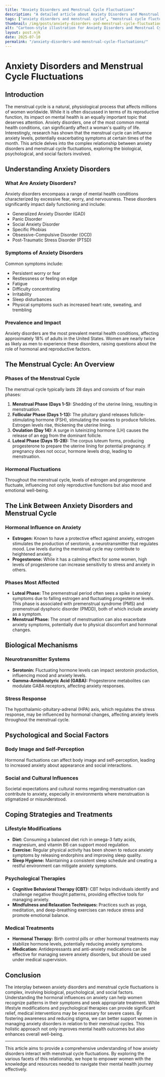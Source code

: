 ```yaml
---
title: "Anxiety Disorders and Menstrual Cycle Fluctuations"
description: "A detailed article about Anxiety Disorders and Menstrual Cycle Fluctuations."
tags: ["anxiety disorders and menstrual cycle", "menstrual cycle fluctuations anxiety", "anxiety and menstruation", "menstrual cycle mental health", "anxiety symptoms during menstruation"]
thumbnail: /img/posts/anxiety-disorders-and-menstrual-cycle-fluctuations.webp
alt: "Cartoon-style illustration for Anxiety Disorders and Menstrual Cycle Fluctuations"
layout: post.njk
date: 2025-07-10
permalink: "/anxiety-disorders-and-menstrual-cycle-fluctuations/"
---
```


# Anxiety Disorders and Menstrual Cycle Fluctuations

## Introduction

The menstrual cycle is a natural, physiological process that affects millions of women worldwide. While it is often discussed in terms of its reproductive function, its impact on mental health is an equally important topic that deserves attention. Anxiety disorders, one of the most common mental health conditions, can significantly affect a woman's quality of life. Interestingly, research has shown that the menstrual cycle can influence anxiety levels, potentially exacerbating symptoms at certain times of the month. This article delves into the complex relationship between anxiety disorders and menstrual cycle fluctuations, exploring the biological, psychological, and social factors involved.

## Understanding Anxiety Disorders

### What Are Anxiety Disorders?

Anxiety disorders encompass a range of mental health conditions characterized by excessive fear, worry, and nervousness. These disorders significantly impact daily functioning and include:

- Generalized Anxiety Disorder (GAD)
- Panic Disorder
- Social Anxiety Disorder
- Specific Phobias
- Obsessive-Compulsive Disorder (OCD)
- Post-Traumatic Stress Disorder (PTSD)

### Symptoms of Anxiety Disorders

Common symptoms include:

- Persistent worry or fear
- Restlessness or feeling on edge
- Fatigue
- Difficulty concentrating
- Irritability
- Sleep disturbances
- Physical symptoms such as increased heart rate, sweating, and trembling

### Prevalence and Impact

Anxiety disorders are the most prevalent mental health conditions, affecting approximately 18% of adults in the United States. Women are nearly twice as likely as men to experience these disorders, raising questions about the role of hormonal and reproductive factors.

## The Menstrual Cycle: An Overview

### Phases of the Menstrual Cycle

The menstrual cycle typically lasts 28 days and consists of four main phases:

1. **Menstrual Phase (Days 1-5):** Shedding of the uterine lining, resulting in menstruation.
2. **Follicular Phase (Days 1-13):** The pituitary gland releases follicle-stimulating hormone (FSH), stimulating the ovaries to produce follicles. Estrogen levels rise, thickening the uterine lining.
3. **Ovulation (Day 14):** A surge in luteinizing hormone (LH) causes the release of an egg from the dominant follicle.
4. **Luteal Phase (Days 15-28):** The corpus luteum forms, producing progesterone to prepare the uterine lining for potential pregnancy. If pregnancy does not occur, hormone levels drop, leading to menstruation.

### Hormonal Fluctuations

Throughout the menstrual cycle, levels of estrogen and progesterone fluctuate, influencing not only reproductive functions but also mood and emotional well-being.

## The Link Between Anxiety Disorders and Menstrual Cycle

### Hormonal Influence on Anxiety

- **Estrogen:** Known to have a protective effect against anxiety, estrogen stimulates the production of serotonin, a neurotransmitter that regulates mood. Low levels during the menstrual cycle may contribute to heightened anxiety.
- **Progesterone:** While it has a calming effect for some women, high levels of progesterone can increase sensitivity to stress and anxiety in others.

### Phases Most Affected

- **Luteal Phase:** The premenstrual period often sees a spike in anxiety symptoms due to falling estrogen and fluctuating progesterone levels. This phase is associated with premenstrual syndrome (PMS) and premenstrual dysphoric disorder (PMDD), both of which include anxiety as a symptom.
- **Menstrual Phase:** The onset of menstruation can also exacerbate anxiety symptoms, potentially due to physical discomfort and hormonal changes.

## Biological Mechanisms

### Neurotransmitter Systems

- **Serotonin:** Fluctuating hormone levels can impact serotonin production, influencing mood and anxiety levels.
- **Gamma-Aminobutyric Acid (GABA):** Progesterone metabolites can modulate GABA receptors, affecting anxiety responses.

### Stress Response

The hypothalamic-pituitary-adrenal (HPA) axis, which regulates the stress response, may be influenced by hormonal changes, affecting anxiety levels throughout the menstrual cycle.

## Psychological and Social Factors

### Body Image and Self-Perception

Hormonal fluctuations can affect body image and self-perception, leading to increased anxiety about appearance and social interactions.

### Social and Cultural Influences

Societal expectations and cultural norms regarding menstruation can contribute to anxiety, especially in environments where menstruation is stigmatized or misunderstood.

## Coping Strategies and Treatments

### Lifestyle Modifications

- **Diet:** Consuming a balanced diet rich in omega-3 fatty acids, magnesium, and vitamin B6 can support mood regulation.
- **Exercise:** Regular physical activity has been shown to reduce anxiety symptoms by releasing endorphins and improving sleep quality.
- **Sleep Hygiene:** Maintaining a consistent sleep schedule and creating a restful environment can mitigate anxiety symptoms.

### Psychological Therapies

- **Cognitive Behavioral Therapy (CBT):** CBT helps individuals identify and challenge negative thought patterns, providing effective tools for managing anxiety.
- **Mindfulness and Relaxation Techniques:** Practices such as yoga, meditation, and deep-breathing exercises can reduce stress and promote emotional balance.

### Medical Treatments

- **Hormonal Therapy:** Birth control pills or other hormonal treatments may stabilize hormone levels, potentially reducing anxiety symptoms.
- **Medication:** Antidepressants and anti-anxiety medications can be effective for managing severe anxiety disorders, but should be used under medical supervision.

## Conclusion

The interplay between anxiety disorders and menstrual cycle fluctuations is complex, involving biological, psychological, and social factors. Understanding the hormonal influences on anxiety can help women recognize patterns in their symptoms and seek appropriate treatment. While lifestyle modifications and psychological therapies can provide significant relief, medical interventions may be necessary for severe cases. By fostering awareness and reducing stigma, we can better support women in managing anxiety disorders in relation to their menstrual cycles. This holistic approach not only improves mental health outcomes but also enhances overall well-being.

---

This article aims to provide a comprehensive understanding of how anxiety disorders interact with menstrual cycle fluctuations. By exploring the various facets of this relationship, we hope to empower women with the knowledge and resources needed to navigate their mental health journey effectively.